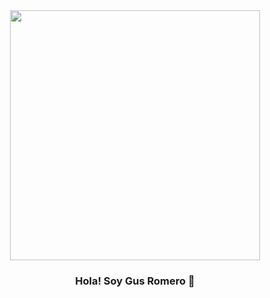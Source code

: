 <div id="header" align="center">
  <img src="https://media.giphy.com/media/CuuSHzuc0O166MRfjt/giphy.gif" width="400" alt="">
</div>

### <h3 align="center">Hola! Soy Gus Romero 👋</h3>




<!--
**Gusmilo88/Gusmilo88** is a ✨ _special_ ✨ repository because its `README.md` (this file) appears on your GitHub profile.

Here are some ideas to get you started:

- 🔭 I’m currently working on ...
- 🌱 I’m currently learning ...
- 👯 I’m looking to collaborate on ...
- 🤔 I’m looking for help with ...
- 💬 Ask me about ...
- 📫 How to reach me: ...
- 😄 Pronouns: ...
- ⚡ Fun fact: ...
-->
